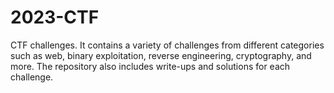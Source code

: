 # 2023-CTF
CTF challenges. It contains a variety of challenges from different categories such as web, binary exploitation, reverse engineering, cryptography, and more. The repository also includes write-ups and solutions for each challenge.
